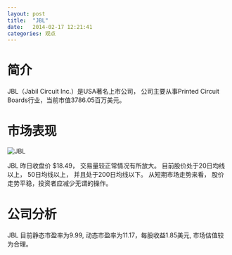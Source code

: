 ```yaml
---
layout: post
title:  "JBL"
date:   2014-02-17 12:21:41
categories: 观点
---
```


# 简介
JBL（Jabil Circuit Inc.）是USA著名上市公司，
公司主要从事Printed Circuit Boards行业，当前市值3786.05百万美元。

# 市场表现

![JBL](http://finviz.com/chart.ashx?t=JBL&ty=c&ta=1&p=d&s=l)

JBL 昨日收盘价 $18.49，
交易量较正常情况有所放大。
目前股价处于20日均线以上，
50日均线以上，
并且处于200日均线以下。
从短期市场走势来看，
股价走势平稳，投资者应减少无谓的操作。

# 公司分析
JBL 目前静态市盈率为9.99, 动态市盈率为11.17，每股收益1.85美元,
市场估值较为合理。
